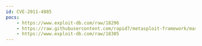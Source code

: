 ```yaml
---
id: CVE-2011-4885
pocs:
    - https://www.exploit-db.com/raw/18296
    - https://raw.githubusercontent.com/rapid7/metasploit-framework/master/modules/auxiliary/dos/http/hashcollision_dos.rb
    - https://www.exploit-db.com/raw/18305
---
```

